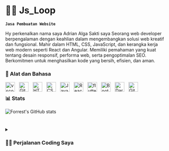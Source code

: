 # 🏄‍♂️ Js_Loop

**`Jasa Pembuatan Website`**

Hy perkenalkan nama saya Adrian Alga Sakti saya Seorang web developer berpengalaman dengan keahlian dalam mengembangkan solusi web kreatif dan fungsional. Mahir dalam HTML, CSS, JavaScript, dan kerangka kerja web modern seperti React dan Angular. Memiliki pemahaman yang kuat tentang desain responsif, performa web, serta pengoptimalan SEO. Berkomitmen untuk menghasilkan kode yang bersih, efisien, dan aman.


### 🧰 Alat dan Bahasa
<img align="left" alt="vscode" width="30px" style="padding-right:10px;" src="https://cdn.jsdelivr.net/gh/devicons/devicon/icons/vscode/vscode-original.svg" />
<img align="left" alt="Git" width="30px" style="padding-right:10px;" src="https://cdn.jsdelivr.net/gh/devicons/devicon/icons/git/git-original.svg" />
<img align="left" alt="HTML" width="30px" style="padding-right:10px;" src="https://cdn.jsdelivr.net/gh/devicons/devicon/icons/html5/html5-plain.svg" />
<img align="left" alt="CSS" width="30px" style="padding-right:10px;" src="https://cdn.jsdelivr.net/gh/devicons/devicon/icons/css3/css3-plain.svg" />
<img align="left" alt="JavaScript" width="30px" style="padding-right:10px;" src="https://cdn.jsdelivr.net/gh/devicons/devicon/icons/javascript/javascript-plain.svg" />
<img align="left" alt="React" width="30px" style="padding-right:10px;" src="https://cdn.jsdelivr.net/gh/devicons/devicon/icons/react/react-original.svg" />
<img align="left" alt="flutter" width="30px" style="padding-right:10px;" src="https://cdn.jsdelivr.net/gh/devicons/devicon/icons/flutter/flutter-original.svg" />
<img align="left" alt="Bootstrap" width="30px" style="padding-right:10px;" src="https://cdn.jsdelivr.net/gh/devicons/devicon/icons/bootstrap/bootstrap-original.svg" />
<img align="left" alt="Dart" width="30px" style="padding-right:10px;" src="https://cdn.jsdelivr.net/gh/devicons/devicon/icons/dart/dart-original.svg"/>
<img align="left" alt="GitHub" width="30px" style="padding-right:10px;" src="https://cdn.jsdelivr.net/gh/devicons/devicon/icons/github/github-original.svg" />

<br />


### 📊 Stats

![Forrest's GitHub stats](https://github-readme-stats.vercel.app/api?username=forrestknight&show_icons=true&theme=gruvbox)

<!-- ![GitHub Streak](https://streak-stats.demolab.com?user=ForrestKnight&theme=gruvbox&border_radius=4.5) -->

#

<details>
 <summary><h3>👨‍💻 Perjalanan Coding Saya</h3></summary>
  Saya tinggal di sebuah desa yang terpencil dan jauh dari kata teknologi, bahkan saya hampir ndak kuliah gara-gara ketinggalan info ndak juga ndak ada niatan sama sekali untuk kuliah karena kurangnya dorongan atau motivasi. Tapi waktu itu kakak saya yang daftarkan untuk masuk kuliah di unversitas UIN Alauddin Makaasar jurusan Teknik Informatika. saya mengiyakan saja walaupun saya ngak ada basic sama sekali di dunia IT, Alhamdulillah saya lolos pada jalur UMPTKIN. dan sejak saat itu saya mulai belajar mengenal yang namnya komputer, bagaimana kita berinteraksi dengan komputer dan saya sebagai orang awam akan teknologi pastinya saya tidak tau apa-apa. seiring berjalannya waktu sampai semester 6 saya bertemu dengan Ikbal yang dimana dialah yang mengajariku belajar coding untuk menguasai Html, Css, dan JavaScript. saya beruntung berkenalan dengan dia karena berkat dia aku jadi bisa ngoding.
   
